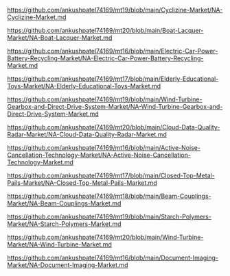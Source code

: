 <p><a href="https://github.com/ankushpatel74169/mt19/blob/main/Cyclizine-Market/NA-Cyclizine-Market.md">https://github.com/ankushpatel74169/mt19/blob/main/Cyclizine-Market/NA-Cyclizine-Market.md</a></p><p><a href="https://github.com/ankushpatel74169/mt20/blob/main/Boat-Lacquer-Market/NA-Boat-Lacquer-Market.md">https://github.com/ankushpatel74169/mt20/blob/main/Boat-Lacquer-Market/NA-Boat-Lacquer-Market.md</a></p><p><a href="https://github.com/ankushpatel74169/mt16/blob/main/Electric-Car-Power-Battery-Recycling-Market/NA-Electric-Car-Power-Battery-Recycling-Market.md">https://github.com/ankushpatel74169/mt16/blob/main/Electric-Car-Power-Battery-Recycling-Market/NA-Electric-Car-Power-Battery-Recycling-Market.md</a></p><p><a href="https://github.com/ankushpatel74169/mt17/blob/main/Elderly-Educational-Toys-Market/NA-Elderly-Educational-Toys-Market.md">https://github.com/ankushpatel74169/mt17/blob/main/Elderly-Educational-Toys-Market/NA-Elderly-Educational-Toys-Market.md</a></p><p><a href="https://github.com/ankushpatel74169/mt19/blob/main/Wind-Turbine-Gearbox-and-Direct-Drive-System-Market/NA-Wind-Turbine-Gearbox-and-Direct-Drive-System-Market.md">https://github.com/ankushpatel74169/mt19/blob/main/Wind-Turbine-Gearbox-and-Direct-Drive-System-Market/NA-Wind-Turbine-Gearbox-and-Direct-Drive-System-Market.md</a></p><p><a href="https://github.com/ankushpatel74169/mt20/blob/main/Cloud-Data-Quality-Radar-Market/NA-Cloud-Data-Quality-Radar-Market.md">https://github.com/ankushpatel74169/mt20/blob/main/Cloud-Data-Quality-Radar-Market/NA-Cloud-Data-Quality-Radar-Market.md</a></p><p><a href="https://github.com/ankushpatel74169/mt16/blob/main/Active-Noise-Cancellation-Technology-Market/NA-Active-Noise-Cancellation-Technology-Market.md">https://github.com/ankushpatel74169/mt16/blob/main/Active-Noise-Cancellation-Technology-Market/NA-Active-Noise-Cancellation-Technology-Market.md</a></p><p><a href="https://github.com/ankushpatel74169/mt17/blob/main/Closed-Top-Metal-Pails-Market/NA-Closed-Top-Metal-Pails-Market.md">https://github.com/ankushpatel74169/mt17/blob/main/Closed-Top-Metal-Pails-Market/NA-Closed-Top-Metal-Pails-Market.md</a></p><p><a href="https://github.com/ankushpatel74169/mt18/blob/main/Beam-Couplings-Market/NA-Beam-Couplings-Market.md">https://github.com/ankushpatel74169/mt18/blob/main/Beam-Couplings-Market/NA-Beam-Couplings-Market.md</a></p><p><a href="https://github.com/ankushpatel74169/mt19/blob/main/Starch-Polymers-Market/NA-Starch-Polymers-Market.md">https://github.com/ankushpatel74169/mt19/blob/main/Starch-Polymers-Market/NA-Starch-Polymers-Market.md</a></p><p><a href="https://github.com/ankushpatel74169/mt20/blob/main/Wind-Turbine-Market/NA-Wind-Turbine-Market.md">https://github.com/ankushpatel74169/mt20/blob/main/Wind-Turbine-Market/NA-Wind-Turbine-Market.md</a></p><p><a href="https://github.com/ankushpatel74169/mt16/blob/main/Document-Imaging-Market/NA-Document-Imaging-Market.md">https://github.com/ankushpatel74169/mt16/blob/main/Document-Imaging-Market/NA-Document-Imaging-Market.md</a></p>
